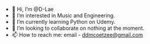 - 👋 Hi, I’m @D-Lae
- 👀 I’m interested in Music and Engineering.
- 🌱 I’m currently learning Python on Udemy.
- 💞️ I’m looking to collaborate on nothing at the moment.
- 📫 How to reach me: email - ddmcoetzee@gmail.com

<!---
D-Lae/D-Lae is a ✨ special ✨ repository because its `README.md` (this file) appears on your GitHub profile.
You can click the Preview link to take a look at your changes.
--->

